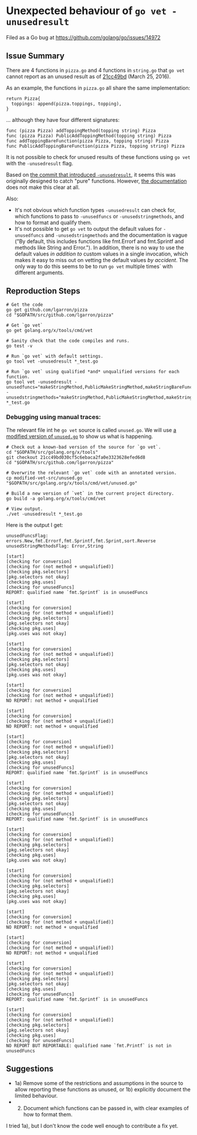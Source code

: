 # Unexpected behaviour of `go vet -unusedresult`

Filed as a Go bug at <https://github.com/golang/go/issues/14972>

## Issue Summary

There are 4 functions in `pizza.go` and 4 functions in `string.go` that `go vet` cannot report as an unused result as of [21cc49bd](https://github.com/golang/tools/blob/21cc49bd030cf5c6ebaca2fa0e3323628efed6d8/cmd/vet/unused.go) (March 25, 2016).

As an example, the functions in `pizza.go` all share the same implementation:

    return Pizza{
      toppings: append(pizza.toppings, topping),
    }

... although they have four different signatures:

    func (pizza Pizza) addToppingMethod(topping string) Pizza
    func (pizza Pizza) PublicAddToppingMethod(topping string) Pizza
    func addToppingBareFunction(pizza Pizza, topping string) Pizza
    func PublicAddToppingBareFunction(pizza Pizza, topping string) Pizza

It is not possible to check for unused results of these functions using `go vet` with the `-unusedresult` flag.

Based on [the commit that introduced `-unusedresult`](https://github.com/golang/tools/commit/4a08fb6fc335489d063834778b71d1af382f4c27), it seems this was originally designed to catch "pure" functions. However, [the documentation](https://golang.org/cmd/vet/#hdr-Unused_result_of_certain_function_calls) does not make this clear at all.

Also:

- It's not obvious which function types `-unusedresult` can check for, which functions to pass to `-unusedfuncs` or `-unusedstringmethods`, and how to format and qualify them.
- It's not possible to get `go vet` to output the default values for `-unusedfuncs` and `-unusedstringmethods` and the documentation is vague ("By default, this includes functions like fmt.Errorf and fmt.Sprintf and methods like String and Error."). In addition, there is no way to use the default values *in addition to* custom values in a single invocation, which makes it easy to miss out on vetting the default values *by accident*. The only way to do this seems to be to run `go vet` multiple times` with different arguments.

## Reproduction Steps

    # Get the code
    go get github.com/lgarron/pizza
    cd "$GOPATH/src/github.com/lgarron/pizza"

    # Get `go vet`
    go get golang.org/x/tools/cmd/vet

    # Sanity check that the code compiles and runs.
    go test -v

    # Run `go vet` with default settings.
    go tool vet -unusedresult *_test.go

    # Run `go vet` using qualified *and* unqualified versions for each function.
    go tool vet -unusedresult -unusedfuncs="makeStringMethod,PublicMakeStringMethod,makeStringBareFunction,PublicMakeStringBareFunction,addToppingMethod,PublicAddToppingMethod,addToppingBareFunction,PublicAddToppingBareFunction,pizza.Pizza.makeStringMethod,pizza.Pizza.PublicMakeStringMethod,pizza.makeStringBareFunction,pizza.PublicMakeStringBareFunction,pizza.Pizza.addToppingMethod,pizza.Pizza.PublicAddToppingMethod,pizza.addToppingBareFunction,pizza.PublicAddToppingBareFunction,errors.New,fmt.Errorf,fmt.Sprintf,fmt.Sprint,sort.Reverse" -unusedstringmethods="makeStringMethod,PublicMakeStringMethod,makeStringBareFunction,PublicMakeStringBareFunction,addToppingMethod,PublicAddToppingMethod,addToppingBareFunction,PublicAddToppingBareFunction,pizza.Pizza.makeStringMethod,pizza.Pizza.PublicMakeStringMethod,pizza.makeStringBareFunction,pizza.PublicMakeStringBareFunction,pizza.Pizza.addToppingMethod,pizza.Pizza.PublicAddToppingMethod,pizza.addToppingBareFunction,pizza.PublicAddToppingBareFunction,Error,String" *_test.go

### Debugging using manual traces:

The relevant file int he `go vet` source is called `unused.go`. We will use [a modified version of `unused.go`](./modified-vet-src/unused.go) to show us what is happening.

    # Check out a known-bad version of the source for `go vet`.
    cd "$GOPATH/src/golang.org/x/tools"
    git checkout 21cc49bd030cf5c6ebaca2fa0e3323628efed6d8
    cd "$GOPATH/src/github.com/lgarron/pizza"

    # Overwrite the relevant `go vet` code with an annotated version.
    cp modified-vet-src/unused.go "$GOPATH/src/golang.org/x/tools/cmd/vet/unused.go"

    # Build a new version of `vet` in the current project directory.
    go build -a golang.org/x/tools/cmd/vet

    # View output.
    ./vet -unusedresult *_test.go

Here is the output I get:

    unusedFuncsFlag: errors.New,fmt.Errorf,fmt.Sprintf,fmt.Sprint,sort.Reverse
    unusedStringMethodsFlag: Error,String

    [start]
    [checking for conversion]
    [checking for (not method + unqualified)]
    [checking pkg.selectors]
    [pkg.selectors not okay]
    [checking pkg.uses]
    [checking for unusedFuncs]
    REPORT: qualified name `fmt.Sprintf` is in unusedFuncs

    [start]
    [checking for conversion]
    [checking for (not method + unqualified)]
    [checking pkg.selectors]
    [pkg.selectors not okay]
    [checking pkg.uses]
    [pkg.uses was not okay]

    [start]
    [checking for conversion]
    [checking for (not method + unqualified)]
    [checking pkg.selectors]
    [pkg.selectors not okay]
    [checking pkg.uses]
    [pkg.uses was not okay]

    [start]
    [checking for conversion]
    [checking for (not method + unqualified)]
    NO REPORT: not method + unqualified

    [start]
    [checking for conversion]
    [checking for (not method + unqualified)]
    NO REPORT: not method + unqualified

    [start]
    [checking for conversion]
    [checking for (not method + unqualified)]
    [checking pkg.selectors]
    [pkg.selectors not okay]
    [checking pkg.uses]
    [checking for unusedFuncs]
    REPORT: qualified name `fmt.Sprintf` is in unusedFuncs

    [start]
    [checking for conversion]
    [checking for (not method + unqualified)]
    [checking pkg.selectors]
    [pkg.selectors not okay]
    [checking pkg.uses]
    [checking for unusedFuncs]
    REPORT: qualified name `fmt.Sprintf` is in unusedFuncs

    [start]
    [checking for conversion]
    [checking for (not method + unqualified)]
    [checking pkg.selectors]
    [pkg.selectors not okay]
    [checking pkg.uses]
    [pkg.uses was not okay]

    [start]
    [checking for conversion]
    [checking for (not method + unqualified)]
    [checking pkg.selectors]
    [pkg.selectors not okay]
    [checking pkg.uses]
    [pkg.uses was not okay]

    [start]
    [checking for conversion]
    [checking for (not method + unqualified)]
    NO REPORT: not method + unqualified

    [start]
    [checking for conversion]
    [checking for (not method + unqualified)]
    NO REPORT: not method + unqualified

    [start]
    [checking for conversion]
    [checking for (not method + unqualified)]
    [checking pkg.selectors]
    [pkg.selectors not okay]
    [checking pkg.uses]
    [checking for unusedFuncs]
    REPORT: qualified name `fmt.Sprintf` is in unusedFuncs

    [start]
    [checking for conversion]
    [checking for (not method + unqualified)]
    [checking pkg.selectors]
    [pkg.selectors not okay]
    [checking pkg.uses]
    [checking for unusedFuncs]
    NO REPORT BUT REPORTABLE: qualified name `fmt.Printf` is not in unusedFuncs

## Suggestions

- 1a) Remove some of the restrictions and assumptions in the source to allow reporting these functions as unused, or 1b) explicitly document the limited behaviour.
- 2) Document which functions can be passed in, with clear examples of how to format them.

I tried 1a), but I don't know the code well enough to contribute a fix yet.
